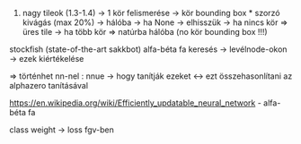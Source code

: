 1. nagy tileok (1.3-1.4) -> 1 kör felismerése -> kör bounding box * szorzó kivágás (max 20%) -> hálóba -> ha None -> elhisszük
                                              -> ha nincs kör => üres tile
                                              -> ha több kör => natúrba hálóba (no kör bounding box !!!)

stockfish (state-of-the-art sakkbot)
    alfa-béta fa keresés -> levélnode-okon -> ezek kiértékelése

=> történhet nn-nel : nnue -> hogy tanítják ezeket <-> ezt összehasonlítani az alphazero tanításával

https://en.wikipedia.org/wiki/Efficiently_updatable_neural_network
    - alfa-béta fa

class weight -> loss fgv-ben 